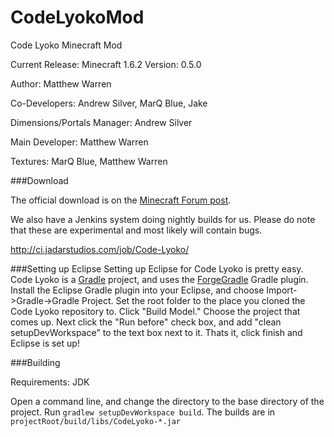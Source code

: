 CodeLyokoMod
============

Code Lyoko Minecraft Mod

Current Release: Minecraft 1.6.2
Version: 0.5.0

Author: Matthew Warren

Co-Developers: Andrew Silver, MarQ Blue, Jake

Dimensions/Portals Manager: Andrew Silver

Main Developer: Matthew Warren

Textures: MarQ Blue, Matthew Warren

###Download

The official download is on the [Minecraft Forum post](http://www.minecraftforum.net/topic/1403995-152-code-lyoko-mod-043-minecraft-forum/).

We also have a Jenkins system doing nightly builds for us. Please do note that these are experimental and most likely will contain bugs.

http://ci.jadarstudios.com/job/Code-Lyoko/

###Setting up Eclipse
Setting up Eclipse for Code Lyoko is pretty easy. Code Lyoko is a [Gradle](http://www.gradle.org/) project, and uses the [ForgeGradle](https://github.com/MinecraftForge/ForgeGradle) Gradle plugin. Install the Eclipse Gradle plugin into your Eclipse, and choose Import->Gradle->Gradle Project. Set the root folder to the place you cloned the Code Lyoko repository to. Click "Build Model." Choose the project that comes up. Next click the "Run before" check box, and add "clean setupDevWorkspace" to the text box next to it. Thats it, click finish and Eclipse is set up!

###Building

Requirements: JDK

Open a command line, and change the directory to the base directory of the project. Run `gradlew setupDevWorkspace build`. The builds are in `projectRoot/build/libs/CodeLyoko-*.jar`
